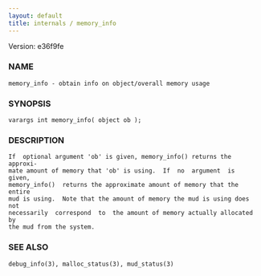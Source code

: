 ```yaml
---
layout: default
title: internals / memory_info
---
```


Version: e36f9fe




### NAME
    memory_info - obtain info on object/overall memory usage


### SYNOPSIS
    varargs int memory_info( object ob );


### DESCRIPTION
    If  optional argument 'ob' is given, memory_info() returns the approxi‐
    mate amount of memory that 'ob' is using.  If  no  argument  is  given,
    memory_info()  returns the approximate amount of memory that the entire
    mud is using.  Note that the amount of memory the mud is using does not
    necessarily  correspond  to  the amount of memory actually allocated by
    the mud from the system.


### SEE ALSO
    debug_info(3), malloc_status(3), mud_status(3)



